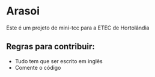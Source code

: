 # Arasoi

Este é um projeto de mini-tcc para a ETEC de Hortolândia

## Regras para contribuir:
* Tudo tem que ser escrito em inglês
* Comente o código
